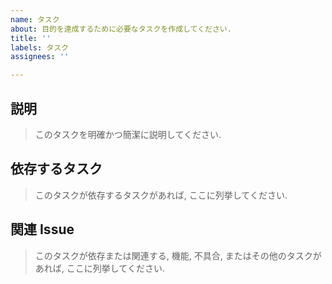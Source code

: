 ```yaml
---
name: タスク
about: 目的を達成するために必要なタスクを作成してください.
title: ''
labels: タスク
assignees: ''

---
```


## 説明

> このタスクを明確かつ簡潔に説明してください.

## 依存するタスク

> このタスクが依存するタスクがあれば, ここに列挙してください.

## 関連 Issue

> このタスクが依存または関連する, 機能, 不具合, またはその他のタスクがあれば, ここに列挙してください.

